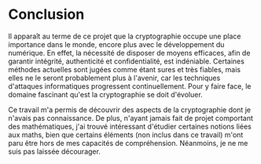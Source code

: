 # Conclusion

Il apparaît au terme de ce projet que la cryptographie occupe une place importance dans le monde, encore plus avec le développement du numérique. En effet, la nécessité de disposer de moyens efficaces, afin de garantir intégrité, authenticité et confidentialité, est indéniable. Certaines méthodes actuelles sont jugées comme étant sures et très fiables, mais elles ne le seront probablement plus à l'avenir, car les techniques d'attaques informatiques progressent continuellement. Pour y faire face, le domaine  fascinant qu'est la cryptographie se doit d'évoluer.

Ce travail m'a permis de découvrir des aspects de la cryptographie dont je n'avais pas connaissance. De plus, n'ayant jamais fait de projet comportant des mathématiques, j'ai trouvé intéressant d'étudier certaines notions liées aux maths, bien que certains éléments (non inclus dans ce travail) m'ont paru être hors de mes capacités de compréhension. Néanmoins, je ne me suis pas laissée décourager.
